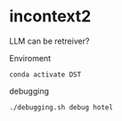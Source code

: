 # incontext2
LLM can be retreiver?

Enviroment

```
conda activate DST
```


debugging
```
./debugging.sh debug hotel
```